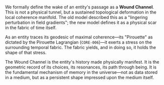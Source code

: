 We formally define the wake of an entity's passage as a **Wound Channel**. This is not a physical tunnel, but a sustained topological deformation in the local coherence manifold. The old model described this as a "lingering perturbation in field gradients"; the new model defines it as a physical scar in the fabric of time itself.

As an entity traces its geodesic of maximal coherence—its "Pirouette" as dictated by the Pirouette Lagrangian (`CORE-006`)—it exerts a stress on the surrounding temporal fabric. The fabric yields, and in doing so, it holds the shape of that stress.

The Wound Channel is the entity's history made physically manifest. It is the geometric record of its choices, its resonances, its path through being. It is the fundamental mechanism of memory in the universe—not as data stored in a medium, but as a persistent shape impressed upon the medium itself.